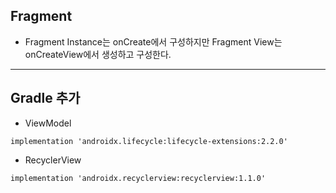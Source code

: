 ## Fragment
- Fragment Instance는 onCreate에서 구성하지만 Fragment View는 onCreateView에서 생성하고 구성한다.
-----
## Gradle 추가
- ViewModel
```
implementation 'androidx.lifecycle:lifecycle-extensions:2.2.0'
```
- RecyclerView
```
implementation 'androidx.recyclerview:recyclerview:1.1.0'
```
